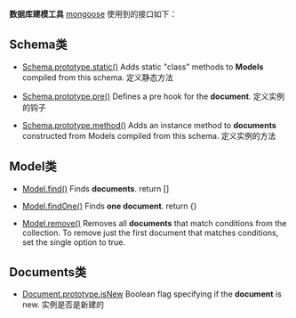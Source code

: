 **数据库建模工具** [mongoose](https://mongoosejs.com/docs/api.htm)
  使用到的接口如下：


## Schema类

  - [Schema.prototype.static()](https://mongoosejs.com/docs/api.html#schema_Schema-static)
  Adds static "class" methods to **Models** compiled from this schema.
  定义静态方法

  - [Schema.prototype.pre()](https://mongoosejs.com/docs/api.html#schema_Schema-pre)
  Defines a pre hook for the **document**.
  定义实例的钩子

  - [Schema.prototype.method()](https://mongoosejs.com/docs/api.html#schema_Schema-method)
  Adds an instance method to **documents** constructed from Models compiled from this schema.
  定义实例的方法


## Model类

  - [Model.find()](https://mongoosejs.com/docs/api.html#model_Model.find)
  Finds **documents**. return []

  - [Model.findOne()](https://mongoosejs.com/docs/api.html#model_Model.findOne)
  Finds **one document**. return {}

  - [Model.remove()](https://mongoosejs.com/docs/api.html#model_Model.remove)
  Removes all **documents** that match conditions from the collection. To remove just the first document that matches conditions, set the single option to true.

## Documents类

  - [Document.prototype.isNew](https://mongoosejs.com/docs/api.html#document_Document-isNew)
  Boolean flag specifying if the **document** is new.
  实例是否是新建的
